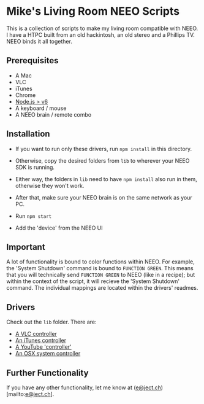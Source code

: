 # Mike's Living Room NEEO Scripts
This is a collection of scripts to make my living room compatible with NEEO. I have a HTPC built from an old hackintosh, an old stereo and a Phillips TV. NEEO binds it all together.

## Prerequisites
* A Mac
* VLC
* iTunes
* Chrome
* [Node.js > v6](http://nodejs.org)
* A keyboard / mouse
* A NEEO brain / remote combo

## Installation
* If you want to run only these drivers, run `npm install` in this directory.
* Otherwise, copy the desired folders from `lib` to wherever your NEEO SDK is running.
* Either way, the folders in `lib` need to have `npm install` also run in them, otherwise they won't work.

* After that, make sure your NEEO brain is on the same network as your PC. 
* Run `npm start`
* Add the 'device' from the NEEO UI

## Important
A lot of functionality is bound to color functions within NEEO. For example, the 'System Shutdown' command is bound to `FUNCTION GREEN`. This means that you will technically send `FUNCTION GREEN` to NEEO (like in a recipe); but within the context of the script, it will recieve the 'System Shutdown' command. The individual mappings are located within the drivers' readmes.
 
## Drivers
Check out the `lib` folder. There are:
* [A VLC controller](https://github.com/ghettosoak/mikes-living-room/tree/master/lib/vlc)
* [An iTunes controller](https://github.com/ghettosoak/mikes-living-room/tree/master/lib/OSXitunes)
* [A YouTube 'controller'](https://github.com/ghettosoak/mikes-living-room/tree/master/lib/youtubeViaChrome)
* [An OSX system controller](https://github.com/ghettosoak/mikes-living-room/tree/master/lib/OSXsystem)

## Further Functionality
If you have any other functionality, let me know at (e@ject.ch)[mailto:e@ject.ch].